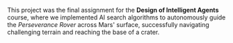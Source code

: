 This project was the final assignment for the **Design of Intelligent Agents** course, where we implemented AI search algorithms to autonomously guide the *Perseverance Rover* across Mars' surface, successfully navigating challenging terrain and reaching the base of a crater.

